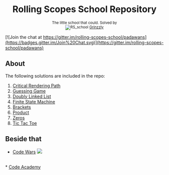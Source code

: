 <h1 align="center">Rolling Scopes School Repository</h1>

<div align="center">
  <sub>The little school that could. Solved by
  <br>
  <img src="https://school.rollingscopes.com/images/logo_rs_text.svg" alt="RS_school">
  <a href="https://github.com/Grinzzly">Grinzzly</a>
</div>

[![Join the chat at https://gitter.im/rolling-scopes-school/padawans](https://badges.gitter.im/Join%20Chat.svg)](https://gitter.im/rolling-scopes-school/padawans)

## About

The following solutions are included in the repo:
1. [Critical Rendering Path](https://github.com/Grinzzly/RS-school/tree/master/1.%20Critical%20Rendering%20Path)
2. [Guessing Game](https://github.com/Grinzzly/RS-school/tree/master/2.%20Guessing%20Game)
3. [Doubly Linked List](https://github.com/Grinzzly/RS-school/tree/master/3.%20Doubly%20Linked%20List)
4. [Finite State Machine](https://github.com/Grinzzly/RS-school/tree/master/4.%20Finite%20State%20Machine)
5. [Brackets](https://github.com/Grinzzly/RS-school/tree/master/5.%20Brackets)
6. [Product](https://github.com/Grinzzly/RS-school/tree/master/6.%20Product)
7. [Zeros](https://github.com/Grinzzly/RS-school/tree/master/7.%20Zeros)
8. [Tic Tac Toe](https://github.com/Grinzzly/RS-school/tree/master/8.%20Tic%20Tac%20Toe)

## Beside that
* <a href="https://github.com/Grinzzly/CodeWars">Code Wars</a>
<a href="https://www.codewars.com/users/Grinzzly" target="_blank"><img src="https://www.codewars.com/users/Grinzzly/badges/large"></a>
<br>
* <a href="https://www.codecademy.com/users/Grinzzly/achievements">Code Academy</a>

